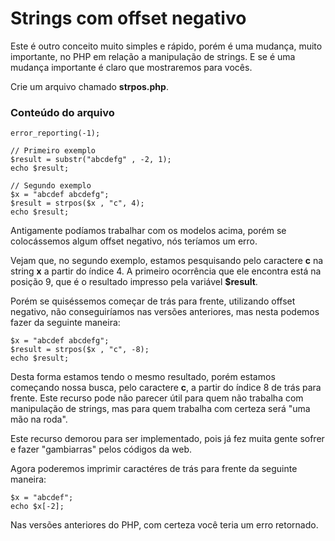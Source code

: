 # Strings com offset negativo

Este é outro conceito muito simples e rápido, porém é uma mudança, muito importante, no PHP em relação a manipulação de strings. E se é uma mudança importante é claro que mostraremos para vocês.

Crie um arquivo chamado **strpos.php**.

### Conteúdo do arquivo

```
error_reporting(-1);

// Primeiro exemplo
$result = substr("abcdefg" , -2, 1);
echo $result;

// Segundo exemplo
$x = "abcdef abcdefg";
$result = strpos($x , "c", 4);
echo $result;
```

Antigamente podíamos trabalhar com os modelos acima, porém se colocássemos algum offset negativo, nós teríamos um erro.

Vejam que, no segundo exemplo, estamos pesquisando pelo caractere **c** na string **x** a partir do índice 4. A primeiro ocorrência que ele encontra está na posição 9, que é o resultado impresso pela variável **$result**.

Porém se quiséssemos começar de trás para frente, utilizando offset negativo, não conseguiríamos nas versões anteriores, mas nesta podemos fazer da seguinte maneira:

```
$x = "abcdef abcdefg";
$result = strpos($x , "c", -8);
echo $result;
```

Desta forma estamos tendo o mesmo resultado, porém estamos começando nossa busca, pelo caractere **c**, a partir do índice 8 de trás para frente. Este recurso pode não parecer útil para quem não trabalha com manipulação de strings, mas para quem trabalha com certeza será "uma mão na roda".

Este recurso demorou para ser implementado, pois já fez muita gente sofrer e fazer "gambiarras" pelos códigos da web.

Agora poderemos imprimir caractéres de trás para frente da seguinte maneira:

```
$x = "abcdef";
echo $x[-2];
```

Nas versões anteriores do PHP, com certeza você teria um erro retornado.